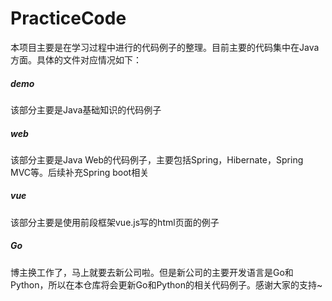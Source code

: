# PracticeCode
本项目主要是在学习过程中进行的代码例子的整理。目前主要的代码集中在Java方面。具体的文件对应情况如下：

##### demo
该部分主要是Java基础知识的代码例子
##### web
该部分主要是Java Web的代码例子，主要包括Spring，Hibernate，Spring MVC等。后续补充Spring boot相关
##### vue 
该部分主要是使用前段框架vue.js写的html页面的例子
##### Go
博主换工作了，马上就要去新公司啦。但是新公司的主要开发语言是Go和Python，所以在本仓库将会更新Go和Python的相关代码例子。感谢大家的支持~